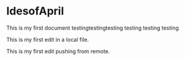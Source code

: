 # IdesofApril
This is my first document
testingtestingtesting
testing testing testing

This is my first edit in a local file.

This is my first edit pushing from remote.
